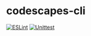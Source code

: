 # codescapes-cli
[![ESLint](https://github.com/codescapes-io/codescapes-cli/actions/workflows/eslint.yml/badge.svg)](https://github.com/codescapes-io/codescapes-cli/actions/workflows/eslint.yml)
[![Unittest](https://github.com/codescapes-io/codescapes-cli/actions/workflows/unittest.yml/badge.svg)](https://github.com/codescapes-io/codescapes-cli/actions/workflows/unittest.yml)
